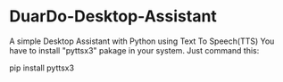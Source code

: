 # DuarDo-Desktop-Assistant
A simple Desktop Assistant with Python using Text To Speech(TTS)
You have to install "pyttsx3" pakage in your system. 
Just command this:

pip install pyttsx3
